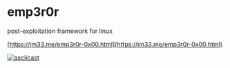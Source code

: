 # emp3r0r
post-exploitation framework for linux

[https://jm33.me/emp3r0r-0x00.html](https://jm33.me/emp3r0r-0x00.html)

[![asciicast](https://asciinema.org/a/Dya7dm71mhtKxUkM9PbbHmXEk.svg)](https://asciinema.org/a/Dya7dm71mhtKxUkM9PbbHmXEk)
